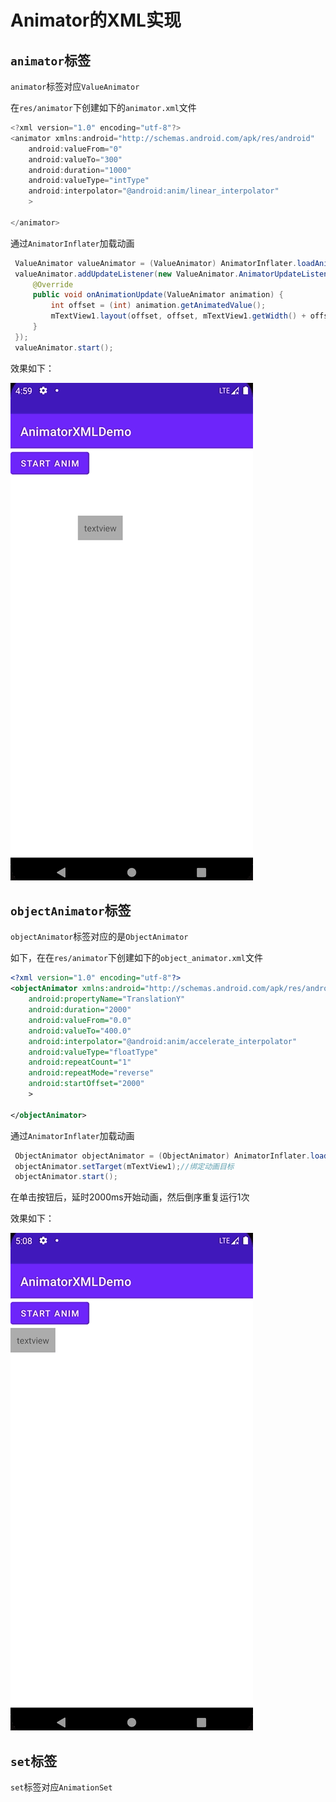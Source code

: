 # Animator的XML实现

## `animator`标签

`animator`标签对应`ValueAnimator`

在`res/animator`下创建如下的`animator.xml`文件

```java
<?xml version="1.0" encoding="utf-8"?>
<animator xmlns:android="http://schemas.android.com/apk/res/android"
    android:valueFrom="0"
    android:valueTo="300"
    android:duration="1000"
    android:valueType="intType"
    android:interpolator="@android:anim/linear_interpolator"
    >

</animator>
```

通过`AnimatorInflater`加载动画

```java
 ValueAnimator valueAnimator = (ValueAnimator) AnimatorInflater.loadAnimator(MainActivity.this, R.animator.animator);
 valueAnimator.addUpdateListener(new ValueAnimator.AnimatorUpdateListener() {
     @Override
     public void onAnimationUpdate(ValueAnimator animation) {
         int offset = (int) animation.getAnimatedValue();
         mTextView1.layout(offset, offset, mTextView1.getWidth() + offset, mTextView1.getHeight() + offset);
     }
 });
 valueAnimator.start();
```

效果如下：

![036](https://github.com/winfredzen/Android-Basic/blob/master/Animation/images/036.gif)



## `objectAnimator`标签

`objectAnimator`标签对应的是`ObjectAnimator`

如下，在在`res/animator`下创建如下的`object_animator.xml`文件

```xml
<?xml version="1.0" encoding="utf-8"?>
<objectAnimator xmlns:android="http://schemas.android.com/apk/res/android"
    android:propertyName="TranslationY"
    android:duration="2000"
    android:valueFrom="0.0"
    android:valueTo="400.0"
    android:interpolator="@android:anim/accelerate_interpolator"
    android:valueType="floatType"
    android:repeatCount="1"
    android:repeatMode="reverse"
    android:startOffset="2000"
    >

</objectAnimator>
```

通过`AnimatorInflater`加载动画

```java
 ObjectAnimator objectAnimator = (ObjectAnimator) AnimatorInflater.loadAnimator(MainActivity.this, R.animator.object_animator);
 objectAnimator.setTarget(mTextView1);//绑定动画目标
 objectAnimator.start();
```

在单击按钮后，延时2000ms开始动画，然后倒序重复运行1次

效果如下：

![037](https://github.com/winfredzen/Android-Basic/blob/master/Animation/images/037.gif)



## `set`标签

`set`标签对应`AnimationSet`

























